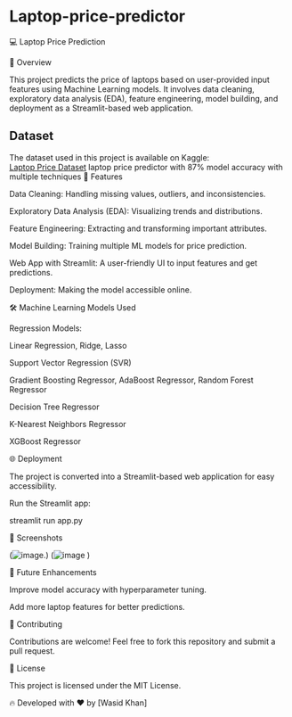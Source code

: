 # Laptop-price-predictor


💻 Laptop Price Prediction

🚀 Overview

This project predicts the price of laptops based on user-provided input features using Machine Learning models. It involves data cleaning, exploratory data analysis (EDA), feature engineering, model building, and deployment as a Streamlit-based web application.
## Dataset  
The dataset used in this project is available on Kaggle:  
[Laptop Price Dataset](https://www.kaggle.com/datasets/ganeshmohane/laptop-datacsv)
laptop price predictor with 87% model accuracy with multiple techniques
📌 Features

Data Cleaning: Handling missing values, outliers, and inconsistencies.

Exploratory Data Analysis (EDA): Visualizing trends and distributions.

Feature Engineering: Extracting and transforming important attributes.

Model Building: Training multiple ML models for price prediction.

Web App with Streamlit: A user-friendly UI to input features and get predictions.

Deployment: Making the model accessible online.

🛠️ Machine Learning Models Used

Regression Models:

Linear Regression, Ridge, Lasso

Support Vector Regression (SVR)

Gradient Boosting Regressor, AdaBoost Regressor, Random Forest Regressor

Decision Tree Regressor

K-Nearest Neighbors Regressor

XGBoost Regressor

🌐 Deployment

The project is converted into a Streamlit-based web application for easy accessibility.


Run the Streamlit app:

streamlit run app.py

📸 Screenshots

(![image](https://github.com/user-attachments/assets/8fc6620a-b8c7-4d24-8192-123769c32cb8).)
(![image](https://github.com/user-attachments/assets/7ee58237-1b4b-46f8-bacc-63aefea06475)
)

🎯 Future Enhancements

Improve model accuracy with hyperparameter tuning.

Add more laptop features for better predictions.

🤝 Contributing

Contributions are welcome! Feel free to fork this repository and submit a pull request.

📜 License

This project is licensed under the MIT License.

🔥 Developed with ❤️ by [Wasid Khan]

